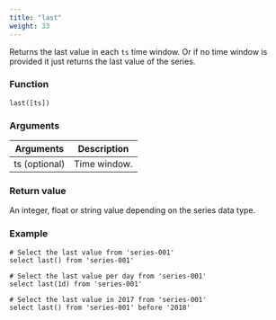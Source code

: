 ```yaml
---
title: "last"
weight: 33
---
```



Returns the last value in each `ts` time window. Or if no time window is provided it just returns the last value of the series.

### Function

    last([ts])

### Arguments

 Arguments   | Description
 ----------- | -----------
ts (optional) | Time window.

### Return value

An integer, float or string value depending on the series data type.

### Example

    # Select the last value from 'series-001'
    select last() from 'series-001'

    # Select the last value per day from 'series-001'
    select last(1d) from 'series-001'

    # Select the last value in 2017 from 'series-001'
    select last() from 'series-001' before '2018'
